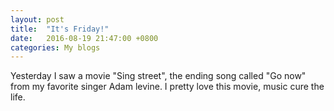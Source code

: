 ```yaml
---
layout: post
title:  "It's Friday!"
date:   2016-08-19 21:47:00 +0800
categories: My blogs
---
```

Yesterday I saw a movie "Sing street", the ending song called "Go now" from my favorite singer Adam levine. I pretty love this movie, music cure the life.